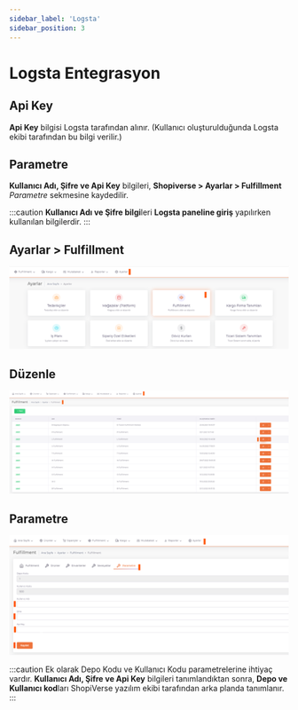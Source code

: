 ```yaml
---
sidebar_label: 'Logsta'
sidebar_position: 3
---
```


# Logsta Entegrasyon

## Api Key

**Api Key** bilgisi Logsta tarafından alınır. (Kullanıcı oluşturulduğunda Logsta ekibi tarafından bu bilgi verilir.)

## Parametre

**Kullanıcı Adı, Şifre ve Api Key** bilgileri, **Shopiverse > Ayarlar > Fulfillment**  *Parametre* sekmesine kaydedilir. 

:::caution
**Kullanıcı Adı ve Şifre bilgi**leri **Logsta paneline giriş** yapılırken kullanılan bilgilerdir.
:::

## Ayarlar > Fulfillment

![Logsta](../../dashboard/fullfillment-entegration/img/Logsta.png)

## Düzenle

![LogstaEdit](../../dashboard/fullfillment-entegration/img/LogstaEdit.png)

## Parametre

![LogstaEditParameter](../../dashboard/fullfillment-entegration/img/LogstaEditParameter.png)

:::caution
Ek olarak Depo Kodu ve Kullanıcı Kodu parametrelerine ihtiyaç vardır. **Kullanıcı Adı, Şifre ve Api Key** bilgileri tanımlandıktan sonra, **Depo ve Kullanıcı kod**ları ShopiVerse yazılım ekibi tarafından arka planda tanımlanır. 
:::


 
